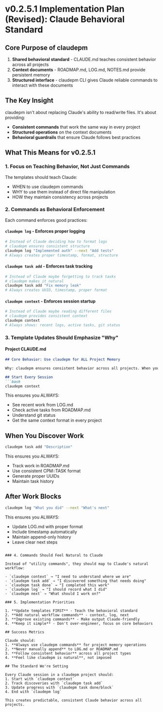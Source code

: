 # v0.2.5.1 Implementation Plan (Revised): Claude Behavioral Standard

## Core Purpose of claudepm

1. **Shared behavioral standard** - CLAUDE.md teaches consistent behavior across all projects
2. **Context documents** - ROADMAP.md, LOG.md, NOTES.md provide persistent memory
3. **Structured interface** - claudepm CLI gives Claude reliable commands to interact with these documents

## The Key Insight

claudepm isn't about replacing Claude's ability to read/write files. It's about providing:
- **Consistent commands** that work the same way in every project
- **Structured operations** on the context documents
- **Behavioral guardrails** that ensure Claude follows best practices

## What This Means for v0.2.5.1

### 1. Focus on Teaching Behavior, Not Just Commands

The templates should teach Claude:
- WHEN to use claudepm commands
- WHY to use them instead of direct file manipulation
- HOW they maintain consistency across projects

### 2. Commands as Behavioral Enforcement

Each command enforces good practices:

#### `claudepm log` - Enforces proper logging
```bash
# Instead of Claude deciding how to format logs
# claudepm ensures consistent structure
claudepm log "Implemented auth" --next "Add tests"
# Always creates proper timestamp, format, structure
```

#### `claudepm task add` - Enforces task tracking
```bash
# Instead of Claude maybe forgetting to track tasks
# claudepm makes it natural
claudepm task add "Fix memory leak"
# Always creates UUID, timestamp, proper format
```

#### `claudepm context` - Enforces session startup
```bash
# Instead of Claude maybe reading different files
# claudepm provides consistent context
claudepm context
# Always shows: recent logs, active tasks, git status
```

### 3. Template Updates Should Emphasize "Why"

#### Project CLAUDE.md
```markdown
## Core Behavior: Use claudepm for ALL Project Memory

Why: claudepm ensures consistent behavior across all projects. When you use these commands, you're following the same patterns whether in a Python CLI, Node.js app, or Rust library.

## Start Every Session
```bash
claudepm context
```
This ensures you ALWAYS:
- See recent work from LOG.md
- Check active tasks from ROADMAP.md  
- Understand git status
- Get the same context format in every project

## When You Discover Work
```bash
claudepm task add "Description"
```
This ensures you ALWAYS:
- Track work in ROADMAP.md
- Use consistent CPM::TASK format
- Generate proper UUIDs
- Maintain task history

## After Work Blocks
```bash
claudepm log "What you did" --next "What's next"
```
This ensures you ALWAYS:
- Update LOG.md with proper format
- Include timestamp automatically
- Maintain append-only history
- Leave clear next steps
```

### 4. Commands Should Feel Natural to Claude

Instead of "utility commands", they should map to Claude's natural workflow:

- `claudepm context` → "I need to understand where we are"
- `claudepm task add` → "I discovered something that needs doing"
- `claudepm task done` → "I completed this work"
- `claudepm log` → "I should record what I did"
- `claudepm next` → "What should I work on?"

### 5. Implementation Priorities

1. **Update templates FIRST** - Teach the behavioral standard
2. **Add natural workflow commands** - context, log, next
3. **Improve existing commands** - Make output Claude-friendly
4. **Keep it simple** - Don't over-engineer, focus on core behaviors

## Success Metrics

Claude should:
1. **Always use claudepm commands** for project memory operations
2. **Never manually append** to LOG.md or ROADMAP.md
3. **Follow consistent behavior** across all project types
4. **Feel like claudepm is natural**, not imposed

## The Standard We're Setting

Every Claude session in a claudepm project should:
1. Start with `claudepm context`
2. Track discoveries with `claudepm task add`
3. Update progress with `claudepm task done/block`
4. End with `claudepm log`

This creates predictable, consistent Claude behavior across all projects.
